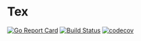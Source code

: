 # Tex

[![Go Report Card](https://goreportcard.com/badge/github.com/andcan/tex)](https://goreportcard.com/report/github.com/andcan/tex)
[![Build Status](https://travis-ci.org/andcan/tex.svg?branch=master)](https://travis-ci.org/andcan/tex)
[![codecov](https://codecov.io/gh/andcan/tex/branch/master/graph/badge.svg)](https://codecov.io/gh/andcan/tex)